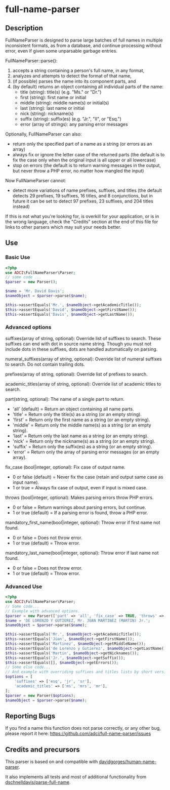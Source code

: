 # full-name-parser

## Description

FullNameParser is designed to parse large batches of full names in multiple
inconsistent formats, as from a database, and continue processing without error,
even if given some unparsable garbage entries.

FullNameParser::parse():

1. accepts a string containing a person's full name, in any format,
2. analyzes and attempts to detect the format of that name,
3. (if possible) parses the name into its component parts, and
4. (by default) returns an object containing all individual parts of the name:
    - title (string): title(s) (e.g. "Ms." or "Dr.")
    - first (string): first name or initial
    - middle (string): middle name(s) or initial(s)
    - last (string): last name or initial
    - nick (string): nickname(s)
    - suffix (string): suffix(es) (e.g. "Jr.", "II", or "Esq.")
    - error (array of strings): any parsing error messages

Optionally, FullNameParser can also:

* return only the specified part of a name as a string (or errors as an array)
* always fix or ignore the letter case of the returned parts (the default is
    to fix the case only when the original input is all upper or all lowercase)
* stop on errors (the default is to return warning messages in the output,
    but never throw a PHP error, no matter how mangled the input)
    
Now FullNameParser cannot:
* detect more variations of name prefixes, suffixes, and titles (the default
    detects 29 prefixes, 19 suffixes, 16 titles, and 8 conjunctions, but in future it
    can be set to detect 97 prefixes, 23 suffixes, and 204 titles instead)

If this is not what you're looking for, is overkill for your application, or
is in the wrong language, check the "Credits" section at the end of this file
for links to other parsers which may suit your needs better.

## Use

### Basic Use

```php
<?php
use ADCI\FullNameParser\Parser;
// some code ...
$parser = new Parser();

$name = 'Mr. David Davis';
$nameObject = $parser->parse($name);

$this->assertEquals('Mr.', $nameObject->getAcademicTitle());
$this->assertEquals('David', $nameObject->getFirstName());
$this->assertEquals('Davis', $nameObject->getLastName());
```

### Advanced options

suffixes(array of string, optional): Override list of suffixes to search.
  These suffixes can end with dot in source name string.
  Though you must not include dots in these suffixes, dots are handled automatically on parsing.

numeral_suffixes(array of string, optional): Override list of numeral suffixes to search.
  Do not contain trailing dots.

prefixes(array of string, optional): Override list of prefixes to search.

academic_titles(array of string, optional): Override list of academic titles to search.

part(string, optional): The name of a single part to return.

  - 'all' (default) = Return an object containing all name parts.
  - 'title' = Return only the title(s) as a string (or an empty string).
  - 'first' = Return only the first name as a string (or an empty string).
  - 'middle' = Return only the middle name(s) as a string (or an empty string).
  - 'last' = Return only the last name as a string (or an empty string).
  - 'nick' = Return only the nickname(s) as a string (or an empty string).
  - 'suffix' = Return only the suffix(es) as a string (or an empty string).
  - 'error' = Return only the array of parsing error messages (or an empty array).

fix_case (bool|integer, optional): Fix case of output name.

  - 0 or false (default) = Never fix the case (retain and output same case as input name).
  - 1 or true = Always fix case of output, even if input is mixed case.

throws (bool|integer, optional): Makes parsing errors throw PHP errors.

  - 0 or false = Return warnings about parsing errors, but continue.
  - 1 or true (default) = If a parsing error is found, throw a PHP error.

mandatory_first_name(bool|integer, optional): Throw error if first name not found.

  - 0 or false = Does not throw error.
  - 1 or true (default) = Throw error.

mandatory_last_name(bool|integer, optional): Throw error if last name not found.

  - 0 or false = Does not throw error.
  - 1 or true (default) = Throw error.

### Advanced Use

```php
<?php
use ADCI\FullNameParser\Parser;
// Some code...
// Example with advanced options.
$parser = new Parser(['part' => 'all', 'fix_case' => TRUE, 'throws' => FALSE]);
$name = 'DE LORENZO Y GUTIEREZ, Mr. JÜAN MARTINEZ (MARTIN) Jr.';
$nameObject = $parser->parse($name);

$this->assertEquals('Mr.', $nameObject->getAcademicTitle());
$this->assertEquals('Jüan', $nameObject->getFirstName());
$this->assertEquals('Martinez', $nameObject->getMiddleName());
$this->assertEquals('de Lorenzo y Gutierez', $nameObject->getLastName());
$this->assertEquals('Martin', $nameObject->getNicknames());
$this->assertEquals('Jr.', $nameObject->getSuffix());
$this->assertEquals([], $nameObject->getErrors());
// Some else code...
// And example with overriding suffixes and titles lists by short versions of lists.
$options = [
    'suffixes' => ['esq', 'jr', 'sr'],
    'academic_titles' => ['ms', 'mrs', 'mr'],
];
$parser = new Parser($options);
$nameObject = $parser->parse($name);
```

## Reporting Bugs

If you find a name this function does not parse correctly, or any other bug,
please report it here: https://github.com/adci/full-name-parser/issues

## Credits and precursors

This parser is based on and compatible with [davidgorges/human-name-parser](https://github.com/davidgorges/HumanNameParser.php). 

It also implements all tests and most of additional functionality from [dschnelldavis/parse-full-name](https://github.com/dschnelldavis/parse-full-name).

